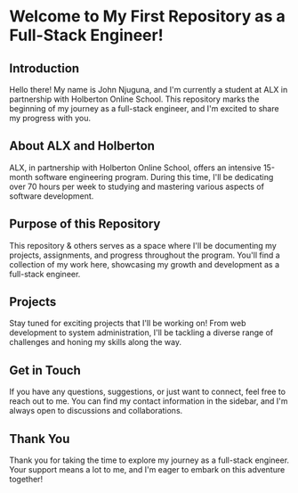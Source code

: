 # Welcome to My First Repository as a Full-Stack Engineer!

## Introduction
Hello there! My name is John Njuguna, and I'm currently a student at ALX in partnership with Holberton Online School. This repository marks the beginning of my journey as a full-stack engineer, and I'm excited to share my progress with you.

## About ALX and Holberton
ALX, in partnership with Holberton Online School, offers an intensive 15-month software engineering program. During this time, I'll be dedicating over 70 hours per week to studying and mastering various aspects of software development.

## Purpose of this Repository
This repository & others serves as a space where I'll be documenting my projects, assignments, and progress throughout the program. You'll find a collection of my work here, showcasing my growth and development as a full-stack engineer.

## Projects
Stay tuned for exciting projects that I'll be working on! From web development to system administration, I'll be tackling a diverse range of challenges and honing my skills along the way.

## Get in Touch
If you have any questions, suggestions, or just want to connect, feel free to reach out to me. You can find my contact information in the sidebar, and I'm always open to discussions and collaborations.

## Thank You
Thank you for taking the time to explore my journey as a full-stack engineer. Your support means a lot to me, and I'm eager to embark on this adventure together!
